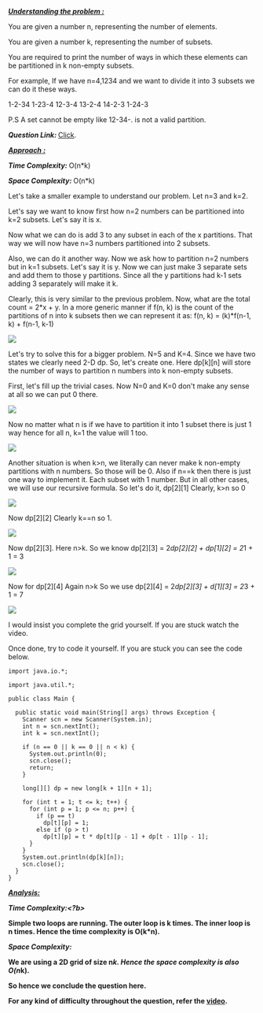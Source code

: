 <i style="text-decoration:underline"><b>Understanding the problem : </b></i>

You are given a number n, representing the number of elements.

You are given a number k, representing the number of subsets.

You are required to print the number of ways in which these elements can be partitioned in k non-empty subsets.

For example, If we have n=4,1234 and we want to divide it into 3 subsets we can do it these ways.

1-2-34
1-23-4
12-3-4
13-2-4
14-2-3
1-24-3

P.S A set cannot be empty like 12-34-. is not a valid partition.

<i><b>Question Link: </b></i>[Click](https://www.pepcoding.com/resources/online-java-foundation/dynamic-programming-and-greedy/partition-into-subsets-official/ojquestion).

<i style="text-decoration:underline"><b>Approach :</b></i>

<i><b>Time Complexity: </b></i>O(n*k)

<i><b>Space Complexity: </b></i>O(n*k)

Let's take a smaller example to understand our problem. Let n=3 and k=2.

Let's say we want to know first how n=2 numbers can be partitioned into k=2 subsets. Let's say it is x. 

Now what we can do is add 3 to any subset in each of the x partitions. That way we will now have n=3 numbers partitioned into 2 subsets.

Also, we can do it another way. Now we ask how to partition n=2 numbers but in k=1 subsets. Let's say it is y. Now we can just make 3 separate sets and add them to those y partitions. Since all the y partitions had k-1 sets adding 3 separately will make it k.

Clearly, this is very similar to the previous problem. Now, what are the total count = 2*x + y. In a more generic manner if f(n, k) is the count of the partitions of n into k subsets then we can represent it as: f(n, k) = (k)*f(n-1, k) + f(n-1, k-1)

<img src="https://pepvids.sgp1.cdn.digitaloceanspaces.com/articles/partition_into_subsets/partition_into_subsets_1.png">

Let's try to solve this for a bigger problem. N=5 and K=4. Since we have two states we clearly need 2-D dp. So, let's create one. Here dp[k][n] will store the number of ways to partition n numbers into k non-empty subsets.

First, let's fill up the trivial cases. Now N=0 and K=0 don't make any sense at all so we can put 0 there.

<img src="https://pepvids.sgp1.cdn.digitaloceanspaces.com/articles/partition_into_subsets/partition_into_subsets_2.png">

Now no matter what n is if we have to partition it into 1 subset there is just 1 way hence for all n, k=1 the value will 1 too.

<img src="https://pepvids.sgp1.cdn.digitaloceanspaces.com/articles/partition_into_subsets/partition_into_subsets_3.png">

Another situation is when k>n, we literally can never make k non-empty partitions with n numbers. So those will be 0. Also if n==k then there is just one way to implement it. Each subset with 1 number.
But in all other cases, we will use our recursive formula. So let's do it, dp[2][1] Clearly, k>n so 0

<img src="https://pepvids.sgp1.cdn.digitaloceanspaces.com/articles/partition_into_subsets/partition_into_subsets_4.png">

Now dp[2][2] Clearly k==n so 1.

<Img src="https://pepvids.sgp1.cdn.digitaloceanspaces.com/articles/partition_into_subsets/partition_into_subsets_5.png">

Now dp[2][3]. Here n>k. So we know dp[2][3] = 2*dp[2][2] + dp[1][2] = 2*1 + 1 = 3

<img src="https://pepvids.sgp1.cdn.digitaloceanspaces.com/articles/partition_into_subsets/partition_into_subsets_6.png">

Now for dp[2][4] Again n>k So we use dp[2][4] = 2*dp[2][3] + d[1][3] = 2*3 + 1 = 7

<img src="https://pepvids.sgp1.cdn.digitaloceanspaces.com/articles/partition_into_subsets/partition_into_subsets_7.png">

I would insist you complete the grid yourself. If you are stuck watch the video.


Once done, try to code it yourself. If you are stuck you can see the code below.

```
import java.io.*;

import java.util.*;

public class Main {

  public static void main(String[] args) throws Exception {
    Scanner scn = new Scanner(System.in);
    int n = scn.nextInt();
    int k = scn.nextInt();

    if (n == 0 || k == 0 || n < k) {
      System.out.println(0);
      scn.close();
      return;
    }

    long[][] dp = new long[k + 1][n + 1];

    for (int t = 1; t <= k; t++) {
      for (int p = 1; p <= n; p++) {
        if (p == t)
          dp[t][p] = 1;
        else if (p > t)
          dp[t][p] = t * dp[t][p - 1] + dp[t - 1][p - 1];
      }
    }
    System.out.println(dp[k][n]);
    scn.close();
  }
}
```

<i style="text-decoration:underline"><b>Analysis:</b></i>

<i><b>Time Complexity:<?b></i>

Simple two loops are running. The outer loop is k times. The inner loop is n times. Hence the time complexity is O(k*n).

<i><b>Space Complexity:</b></i>

We are using a 2D grid of size n*k. Hence the space complexity is also O(n*k).

So hence we conclude the question here.

For any kind of difficulty throughout the question, refer the [video](https://www.youtube.com/watch?v=IiAsqfjhZnY).